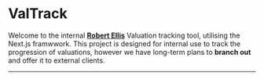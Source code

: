 # ValTrack
Welcome to the internal [**Robert Ellis**](https://www.robertellis.co.uk) Valuation tracking tool, utilising the Next.js framwwork.
This project is designed for internal use to track the progression of valuations, however we have long-term plans to **branch out** and offer it to external clients.

--- 